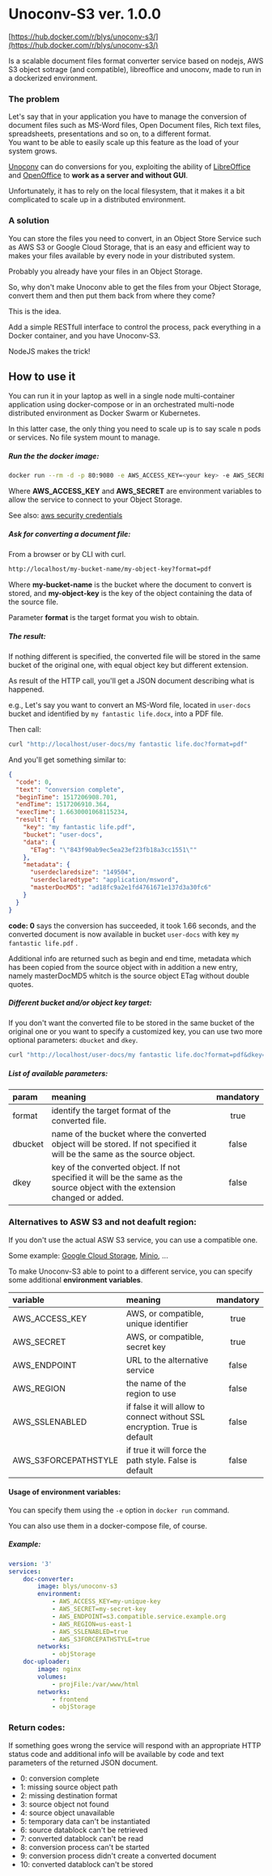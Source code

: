 # Unoconv-S3 ver. 1.0.0

[https://hub.docker.com/r/blys/unoconv-s3/](https://hub.docker.com/r/blys/unoconv-s3/)

Is a scalable document files format converter service based on nodejs, AWS S3 object sotrage \(and compatible\), libreoffice and unoconv, made to run in a dockerized environment.

### The problem

Let's say that in your application you have to manage the conversion of document files such as MS-Word files, Open Document files, Rich text files, spreadsheets, presentations and so on, to a different format.  
You want to be able to easily scale up this feature as the load of your system grows.

[Unoconv](https://github.com/dagwieers/unoconv) can do conversions for you, exploiting the ability of [LibreOffice](https://www.libreoffice.org/) and [OpenOffice](https://www.openoffice.org/) to **work as a server and without GUI**.

Unfortunately, it has to rely on the local filesystem, that it makes it a bit complicated to scale up in a distributed environment.

### A solution

You can store the files you need to convert, in an Object Store Service such as AWS S3 or Google Cloud Storage, that is an easy and efficient way to makes your files available by every node in your distributed system.

Probably you already have your files in an Object Storage.

So, why don't make Unoconv able to get the files from your Object Storage, convert them and then put them back from where they come?

This is the idea.

Add a simple RESTfull interface to control the process,  pack everything in a Docker container, and you have Unoconv-S3.

NodeJS makes the trick!

## How to use it

You can run it in your laptop as well in a single node multi-container application using docker-compose or in an orchestrated multi-node distributed environment as Docker Swarm or Kubernetes.

In this latter case, the only thing you need to scale up is to say scale n pods or services. No file system mount to manage.

##### Run the the docker image:

```bash
docker run --rm -d -p 80:9080 -e AWS_ACCESS_KEY=<your key> -e AWS_SECRET=<your secret> blys/unoconv-s3
```

Where **AWS\_ACCESS\_KEY** and **AWS\_SECRET** are environment variables to allow the service to connect to your Object Storage.

See also: [aws security credentials](https://docs.aws.amazon.com/general/latest/gr/aws-security-credentials.html)

##### Ask for converting a document file:

From a browser or by CLI with curl.

```bash
http://localhost/my-bucket-name/my-object-key?format=pdf
```

Where **my-bucket-name** is the bucket where the document to convert is stored, and **my-object-key** is the key of the object containing the data of the source file.

Parameter **format** is the target format you wish to obtain.

##### The result:

If nothing different is specified, the converted file will be stored in the same bucket of the original one, with equal object key but different extension.

As result of the HTTP call, you'll get a JSON document describing what is happened.

e.g., Let's say you want to convert an MS-Word file, located in `user-docs` bucket and identified by `my fantastic life.docx`, into a PDF file.

Then call:

```bash
curl "http://localhost/user-docs/my fantastic life.doc?format=pdf"
```

And you'll get something similar to:

```json
{
  "code": 0,
  "text": "conversion complete",
  "beginTime": 1517206908.701,
  "endTime": 1517206910.364,
  "execTime": 1.6630001068115234,
  "result": {
    "key": "my fantastic life.pdf",
    "bucket": "user-docs",
    "data": {
      "ETag": "\"843f90ab9ec5ea23ef23fb18a3cc1551\""
    },
    "metadata": {
      "userdeclaredsize": "149504",
      "userdeclaredtype": "application/msword",
      "masterDocMD5": "ad18fc9a2e1fd4761671e137d3a30fc6"
    }
  }
}
```

**code: 0** says the conversion has succeeded, it took 1.66 seconds, and the converted document is now available in bucket `user-docs` with key `my fantastic life.pdf` .

Additional info are returned such as begin and end time, metadata which has been copied from the source object with in addition a new entry, namely masterDocMD5 whitch is the source object ETag without double quotes.

##### Different bucket and/or object key target:

If you don't want the converted file to be stored in the same bucket of the original one or you want to specify a customized key, you can use two more optional parameters: `dbucket` and `dkey`.

```bash
curl "http://localhost/user-docs/my fantastic life.doc?format=pdf&dkey=my amazing life.pdf&dbucket=converted-user-docs"
```

##### List of available parameters:

| param | meaning | mandatory |
| :--- | :--- | :---: |
| format | identify the target format of the converted file. | true |
| dbucket | name of the bucket where the converted object will be stored. If not specified it will be the same as the source object. | false |
| dkey | key of the converted object. If not specified it will be the same as the source object with the extension changed or added. | false |

### Alternatives to ASW S3 and not deafult region:

If you don't use the actual ASW S3 service, you can use a compatible one.

Some example: [Google Cloud Storage](https://cloud.google.com/storage/docs/interoperability), [Minio](https://www.minio.io/), ...

To make Unoconv-S3 able to point to a different service, you can specify some additional **environment variables**.

| variable | meaning | mandatory |
| :--- | :--- | :---: |
| AWS\_ACCESS\_KEY | AWS, or compatible, unique identifier | true |
| AWS\_SECRET | AWS, or compatible, secret key | true |
| AWS\_ENDPOINT | URL to the alternative service | false |
| AWS\_REGION | the name of the region to use | false |
| AWS\_SSLENABLED | if false it will allow to connect without SSL encryption. True is default | false |
| AWS\_S3FORCEPATHSTYLE | if true it will force the path style. False is default | false |

#### Usage of environment variables:

You can specify them using the `-e` option in `docker run` command.

You can also use them in a docker-compose file, of course.

##### Example:

```yaml
version: '3'
services:
    doc-converter:
        image: blys/unoconv-s3
        environment:
            - AWS_ACCESS_KEY=my-unique-key
            - AWS_SECRET=my-secret-key
            - AWS_ENDPOINT=s3.compatible.service.example.org
            - AWS_REGION=us-east-1
            - AWS_SSLENABLED=true
            - AWS_S3FORCEPATHSTYLE=true        
        networks:
            - objStorage
    doc-uploader:
        image: nginx
        volumes:
            - projFile:/var/www/html
        networks:
            - frontend
            - objStorage
```

### Return codes:

If something goes wrong the service will respond with an appropriate HTTP status code and additional info will be available by code and text parameters of the returned JSON document.

* 0: conversion complete
* 1: missing source object path
* 2: missing destination format
* 3: source object not found
* 4: source object unavailable
* 5: temporary data can't be instantiated
* 6: source datablock can't be retrieved
* 7: converted datablock can't be read
* 8: conversion process can't be started
* 9: conversion process didn't create a converted document
* 10: converted datablock can't be stored

